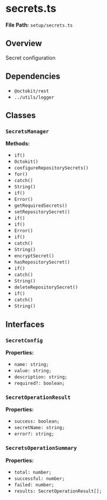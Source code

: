 # secrets.ts

**File Path:** `setup/secrets.ts`

## Overview

Secret configuration

## Dependencies

- `@octokit/rest`
- `../utils/logger`

## Classes

### `SecretsManager`

**Methods:**

- `if()`
- `Octokit()`
- `configureRepositorySecrets()`
- `for()`
- `catch()`
- `String()`
- `if()`
- `Error()`
- `getRequiredSecrets()`
- `setRepositorySecret()`
- `if()`
- `if()`
- `Error()`
- `if()`
- `catch()`
- `String()`
- `encryptSecret()`
- `hasRepositorySecret()`
- `if()`
- `catch()`
- `String()`
- `deleteRepositorySecret()`
- `if()`
- `catch()`
- `String()`

## Interfaces

### `SecretConfig`

**Properties:**

- `name: string;`
- `value: string;`
- `description: string;`
- `required?: boolean;`

### `SecretOperationResult`

**Properties:**

- `success: boolean;`
- `secretName: string;`
- `error?: string;`

### `SecretsOperationSummary`

**Properties:**

- `total: number;`
- `successful: number;`
- `failed: number;`
- `results: SecretOperationResult[];`

